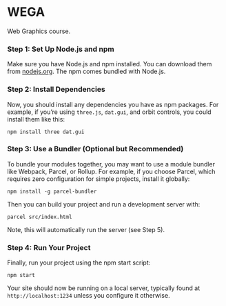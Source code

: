 # WEGA
Web Graphics course.

### Step 1: Set Up Node.js and npm

Make sure you have Node.js and npm installed. You can download them from [nodejs.org](https://nodejs.org/en). The npm comes bundled with Node.js.

### Step 2: Install Dependencies

Now, you should install any dependencies you have as npm packages. For example, if you’re using `three.js`, `dat.gui`, and orbit controls, you could install them like this:
```	
npm install three dat.gui
```

### Step 3: Use a Bundler (Optional but Recommended)

To bundle your modules together, you may want to use a module bundler like Webpack, Parcel, or Rollup. For example, if you choose Parcel, which requires zero configuration for simple projects, install it globally:
```
npm install -g parcel-bundler
```
Then you can build your project and run a development server with:
```
parcel src/index.html
```
Note, this will automatically run the server (see Step 5).

### Step 4: Run Your Project
Finally, run your project using the npm start script:
```	
npm start
```
Your site should now be running on a local server, typically found at `http://localhost:1234` unless you configure it otherwise.
